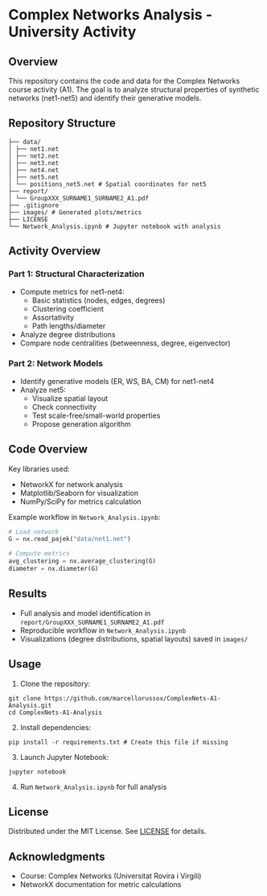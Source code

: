 # Complex Networks Analysis - University Activity

## Overview
This repository contains the code and data for the Complex Networks course activity (A1). The goal is to analyze structural properties of synthetic networks (net1-net5) and identify their generative models.

## Repository Structure
```
├── data/
│ ├── net1.net
│ ├── net2.net
│ ├── net3.net
│ ├── net4.net
│ ├── net5.net
│ └── positions_net5.net # Spatial coordinates for net5
├── report/
│ └── GroupXXX_SURNAME1_SURNAME2_A1.pdf
├── .gitignore
├── images/ # Generated plots/metrics
├── LICENSE
└── Network_Analysis.ipynb # Jupyter notebook with analysis
```

## Activity Overview

### Part 1: Structural Characterization
- Compute metrics for net1-net4:
    - Basic statistics (nodes, edges, degrees)
    - Clustering coefficient
    - Assortativity
    - Path lengths/diameter
- Analyze degree distributions
- Compare node centralities (betweenness, degree, eigenvector)

### Part 2: Network Models
- Identify generative models (ER, WS, BA, CM) for net1-net4
- Analyze net5:
    - Visualize spatial layout
    - Check connectivity
    - Test scale-free/small-world properties
    - Propose generation algorithm

## Code Overview
Key libraries used:
- NetworkX for network analysis
- Matplotlib/Seaborn for visualization
- NumPy/SciPy for metrics calculation

Example workflow in `Network_Analysis.ipynb`:
```python
# Load network
G = nx.read_pajek("data/net1.net")

# Compute metrics
avg_clustering = nx.average_clustering(G)
diameter = nx.diameter(G)
```

## Results
- Full analysis and model identification in `report/GroupXXX_SURNAME1_SURNAME2_A1.pdf`
- Reproducible workflow in `Network_Analysis.ipynb`
- Visualizations (degree distributions, spatial layouts) saved in `images/`

## Usage
1. Clone the repository:
```
git clone https://github.com/marcellorussox/ComplexNets-A1-Analysis.git
cd ComplexNets-A1-Analysis
```
2. Install dependencies:
```
pip install -r requirements.txt # Create this file if missing
```
3. Launch Jupyter Notebook:
```
jupyter notebook
```
4. Run `Network_Analysis.ipynb` for full analysis

## License
Distributed under the MIT License. See [LICENSE](LICENSE) for details.

## Acknowledgments
- Course: Complex Networks (Universitat Rovira i Virgili)
- NetworkX documentation for metric calculations
